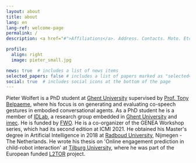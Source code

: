 ```yaml
---
layout: about
title: about
lang: en
lang-ref: welcome-page
permalink: /
description: <a href="#">Affiliations</a>. Address. Contacts. Moto. Etc.

profile:
  align: right
  image: pieter_small.jpg

news: true  # includes a list of news items
selected_papers: false # includes a list of papers marked as "selected={true}"
social: true  # includes social icons at the bottom of the page
---
```

Pieter Wolfert is a PhD student at [Ghent University](https://ugent.be) supervised by [Prof. Tony Belpaeme](https://www.tonybelpaeme.me), where his focus is on generating and evaluating co-speech gestures in embodied conversational agents. As a PhD student he is a member of [IDLab](https://idlab.technology/), a research group embedded in [Ghent University](https://ugent.be) and [imec](https://www.imec.be). He is funded by [FWO](https://www.fwo.be). He is a co-organizer of the GENEA Workshop series, which had its second edition at ICMI 2021.
He obtained his Master's degree in Artificial Intelligence in 2018 at [Radboud University](https://www.ru.nl), Nijmegen - The Netherlands. He wrote his thesis on 'Online engagement prediction in child-robot interaction' at [Tilburg University](https://www.tilburguniversity.edu), where he was part of the European funded [L2TOR](http://l2tor.eu) project.
